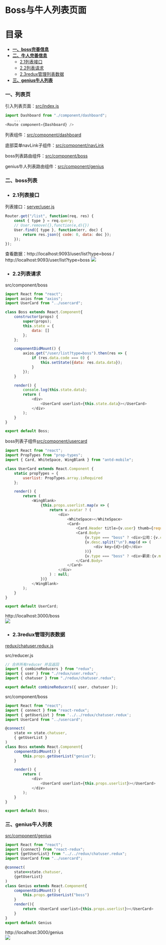 # Boss与牛人列表页面

# 目录
- [**一、boss完善信息**](#一、boss完善信息)
- [**二、牛人完善信息**](#二、牛人完善信息)
	- [2.1列表接口](#2.1列表接口)
	- [2.2列表请求](#2.2列表请求)
	- [2.3redux管理列表数据](#2.3redux管理列表数据)
- [**三、genius牛人列表**](#三、genius牛人列表)

### <a id="一、列表页"></a>一、列表页
引入列表页面：[src/index.js](https://github.com/ccyinghua/imooc-react-chat/blob/master/src/index.js)

```javascript
import Dashboard from "./component/dashboard";
	...
<Route component={Dashboard} />
```
列表组件：[src/component/dashboard](https://github.com/ccyinghua/imooc-react-chat/blob/master/src/component/dashboard/index.js)

底部菜单navLink子组件：[src/component/navLink](https://github.com/ccyinghua/imooc-react-chat/blob/master/src/component/navLink/index.js)

boss列表路由组件：[src/component/boss](https://github.com/ccyinghua/imooc-react-chat/blob/master/src/component/boss/index.js)

genius牛人列表路由组件：[src/component/genius](https://github.com/ccyinghua/imooc-react-chat/blob/master/src/component/genius/index.js)


### <a id="二、boss列表"></a>二、boss列表

- ### <a id="2.1列表接口"></a>2.1列表接口
列表接口：[server/user.js](https://github.com/ccyinghua/imooc-react-chat/blob/master/src/server/user.js)
```javascript
Router.get("/list", function(req, res) {
	const { type } = req.query;
	// User.remove({},function(e,d){})
	User.find({ type }, function(err, doc) {
		return res.json({ code: 0, data: doc });
	});
});
```
查看数据：http://localhost:9093/user/list?type=boss / http://localhost:9093/user/list?type=boss
![](./resource/03_list/1.png)


- ### <a id="2.2列表请求"></a>2.2列表请求
src/component/boss
```javascript
import React from "react";
import axios from "axios";
import UserCard from "../usercard";

class Boss extends React.Component{
    constructor(props) {
        super(props);
        this.state = {
            data: []
        };
    };

    componentDidMount() {
        axios.get("/user/list?type=boss").then(res => {
            if (res.data.code === 0) {
                this.setState({data: res.data.data});
            }
        });
    }

    render() {
        console.log(this.state.data);
        return (
            <div>
                <UserCard userlist={this.state.data}></UserCard>
            </div>
        );
    }
}

export default Boss;
```
boss列表子组件[src/component/usercard](https://github.com/ccyinghua/imooc-react-chat/blob/master/src/component/usercard/index.js)

```javascript
import React from "react";
import PropTypes from "prop-types";
import { Card, WhiteSpace, WingBlank } from "antd-mobile";

class UserCard extends React.Component {
	static propTypes = {
		userlist: PropTypes.array.isRequired
	};

	render() {
		return (
			<WingBlank>
				{this.props.userlist.map(v => {
					return v.avatar ? (
						<div>
							<WhiteSpace></WhiteSpace>
							<Card>
								<Card.Header title={v.user} thumb={require(`../assets/img/${v.avatar}.png`)} extra={<span>{v.title}</span>} />
								<Card.Body>
									{v.type === "boss" ? <div>公司：{v.company}</div> : null}
									{v.desc.split("\n").map(d => (
										<div key={d}>{d}</div>
									))}
									{v.type === "boss" ? <div>薪资:{v.money}</div> : null}
								</Card.Body>
							</Card>
						</div>
					) : null;
				})}
			</WingBlank>
		);
	}
}

export default UserCard;
```
http://localhost:3000/boss<br />
![](./resource/03_list/2.png)

- ### <a id="2.3redux管理列表数据"></a>2.3redux管理列表数据
[redux/chatuser.redux.js](https://github.com/ccyinghua/imooc-react-chat/blob/master/src/redux/chatuser.redux.js)

src/reducer.js
```javascript
// 合并所有reducer 并且返回
import { combineReducers } from "redux";
import { user } from "./redux/user.redux";
import { chatuser } from "./redux/chatuser.redux";

export default combineReducers({ user, chatuser });
```
src/component/boss
```javascript
import React from "react";
import { connect } from "react-redux";
import { getUserList } from '../../redux/chatuser.redux';
import UserCard from "../usercard";

@connect(
    state => state.chatuser,
    { getUserList }
)
class Boss extends React.Component{
    componentDidMount() {
        this.props.getUserList("genius");
    }

    render() {
        return (
            <div>
                <UserCard userlist={this.props.userlist}></UserCard>
            </div>
        );
    }
}

export default Boss;
```

### <a id="三、genius牛人列表"></a>三、genius牛人列表
[src/component/genius](https://github.com/ccyinghua/imooc-react-chat/blob/master/src/component/genius/index.js)
```javascript
import React from "react";
import {connect} from "react-redux";
import {getUserList} from "../../redux/chatuser.redux";
import UserCard from "../usercard";

@connect(
	state=>state.chatuser,
	{getUserList}
)
class Genius extends React.Component{
	componentDidMount() {
		this.props.getUserList("boss")
	}
	render(){
		return <UserCard userlist={this.props.userlist}></UserCard>
	}
}
export default Genius
```
http://localhost:3000/genius<br/>
![](./resource/03_list/3.png)

